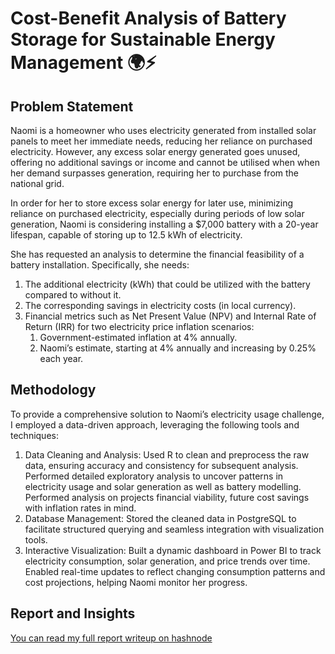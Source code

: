 # Cost-Benefit Analysis of Battery Storage for Sustainable Energy Management 🌍⚡

## Problem Statement
Naomi is a homeowner who uses electricity generated from installed solar panels to meet her immediate needs, reducing her reliance on purchased electricity. However, any excess solar energy generated goes unused, offering no additional savings or income and cannot be utilised when when her demand surpasses generation, requiring her to purchase from the national grid.

In order for her to store excess solar energy for later use, minimizing reliance on purchased electricity, especially during periods of low solar generation, Naomi is considering installing a $7,000 battery with a 20-year lifespan, capable of storing up to 12.5 kWh of electricity.

She has requested an analysis to determine the financial feasibility of a battery installation. Specifically, she needs:
  1. The additional electricity (kWh) that could be utilized with the battery compared to without it.
  2. The corresponding savings in electricity costs (in local currency).
  3. Financial metrics such as Net Present Value (NPV) and Internal Rate of Return (IRR) for two electricity price inflation scenarios:
      1. Government-estimated inflation at 4% annually.
      2. Naomi’s estimate, starting at 4% annually and increasing by 0.25% each year.

## Methodology
To provide a comprehensive solution to Naomi’s electricity usage challenge, I employed a data-driven approach, leveraging the following tools and techniques:
1. Data Cleaning and Analysis:
Used R to clean and preprocess the raw data, ensuring accuracy and consistency for subsequent analysis.
Performed detailed exploratory analysis to uncover patterns in electricity usage and solar generation as well as battery modelling.
Performed analysis on projects financial viability, future cost savings with inflation rates in mind.
3. Database Management:
Stored the cleaned data in PostgreSQL to facilitate structured querying and seamless integration with visualization tools.
4. Interactive Visualization:
Built a dynamic dashboard in Power BI to track electricity consumption, solar generation, and price trends over time.
Enabled real-time updates to reflect changing consumption patterns and cost projections, helping Naomi monitor her progress.

## Report and Insights
[You can read my full report writeup on hashnode](https://economics-meets-data-analytics.hashnode.dev/cost-benefit-analysis-of-battery-storage-for-sustainable-energy-management)

